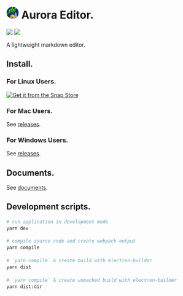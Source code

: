 # ![](./resources/icons/32x32.png) Aurora Editor.


![](https://img.shields.io/github/v/tag/aguang-xyz/aurora-editor?label=version)
![](https://img.shields.io/github/license/aguang-xyz/aurora-editor)

A lightweight markdown editor.

## Install.

### For Linux Users.

[![Get it from the Snap Store](https://snapcraft.io/static/images/badges/en/snap-store-black.svg)](https://snapcraft.io/aurora-editor)


### For Mac Users.

See [releases](https://github.com/aguang-xyz/aurora-editor/releases).

### For Windows Users.

See [releases](https://github.com/aguang-xyz/aurora-editor/releases).

## Documents.

See [documents](https://aguang-xyz.github.io/aurora-editor/).

## Development scripts.

```bash
# run application in development mode
yarn dev

# compile source code and create webpack output
yarn compile

# `yarn compile` & create build with electron-builder
yarn dist   

# `yarn compile` & create unpacked build with electron-builder
yarn dist:dir
```
